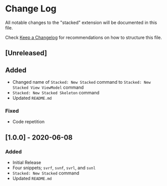 # Change Log

All notable changes to the "stacked" extension will be documented in this file.

Check [Keep a Changelog](http://keepachangelog.com/) for recommendations on how to structure this file.

## [Unreleased]

## Added

- Changed name of `Stacked: New Stacked` command to `Stacked: New Stacked View ViewModel` command
- `Stacked: New Stacked Skeleton` command
- Updated `README.md`

### Fixed

- Code repetition

## [1.0.0] - 2020-06-08

### Added

- Initial Release
- Four snippets; `svrf`, `svnf`, `svrl`, and `svnl`
- `Stacked: New Stacked` command
- Updated `README.md`
